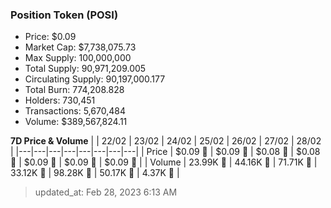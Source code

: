 
  ### Position Token (POSI)
  - Price: $0.09
  - Market Cap: $7,738,075.73
  - Max Supply: 100,000,000
  - Total Supply: 90,971,209.005
  - Circulating Supply: 90,197,000.177
  - Total Burn: 774,208.828
  - Holders: 730,451
  - Transactions: 5,670,484
  - Volume: $389,567,824.11

  **7D Price & Volume**
  | | 22&#x2F;02 | 23&#x2F;02 | 24&#x2F;02 | 25&#x2F;02 | 26&#x2F;02 | 27&#x2F;02 | 28&#x2F;02 |
  |---|---|---|---|---|---|---|---|
  | Price | $0.09 🔻 | $0.09 🚀 | $0.08 🔻 | $0.08 🚀 | $0.09 🚀 | $0.09 🔻 | $0.09 🔻 |
  | Volume | 23.99K 🔻 | 44.16K 🚀 | 71.71K 🚀 | 33.12K 🔻 | 98.28K 🚀 | 50.17K 🔻 | 4.37K 🔻 |

  > updated_at: Feb 28, 2023 6:13 AM
